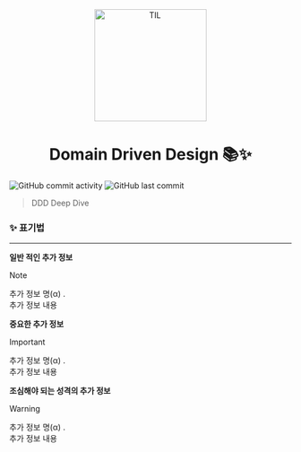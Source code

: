 <div align="center">
    <img src="https://github.com/christopher3810/DomainDrivenDesign/assets/61622657/4b8e102e-0ef3-4601-b157-19215e87af82" alt="TIL" width="200" height="200">
    <h1>Domain Driven Design 📚✨</h1>
</div>



![GitHub commit activity](https://img.shields.io/github/commit-activity/m/christopher3810/DomainDrivenDesign?style=for-the-badge) ![GitHub last commit](https://img.shields.io/github/last-commit/christopher3810/DomainDrivenDesign?style=for-the-badge)

> DDD Deep Dive

### ✨ 표기법
---

**일반 적인 추가 정보** 

> [!NOTE]
>추가 정보 명(α) .\
>추가 정보 내용

**중요한 추가 정보**

>[!IMPORTANT]
>추가 정보 명(α) .\
>추가 정보 내용

**조심해야 되는 성격의 추가 정보**

>[!WARNING]
>추가 정보 명(α) .\
>추가 정보 내용


